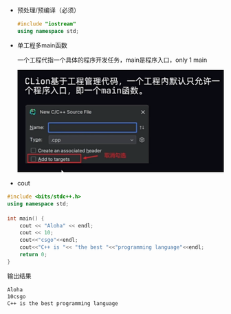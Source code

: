 - 预处理/预编译（必须）

  ```c++
  #include "iostream"
  using namespace std;
  ```

  

- 单工程多main函数

  一个工程代指一个具体的程序开发任务，main是程序入口，only 1 main

  ![image-20240919125749940](https://raw.githubusercontent.com/V0ya93r/PicBed/main/img/image-20240919125749940.png)

  
- cout

```c++
#include <bits/stdc++.h>
using namespace std;

int main() {
    cout << "Aloha" << endl;
    cout << 10;
    cout<<"csgo"<<endl;
    cout<<"C++ is "<< "the best "<<"programming language"<<endl;
    return 0;
}
```

输出结果

```
Aloha
10csgo
C++ is the best programming language
```


  

  
